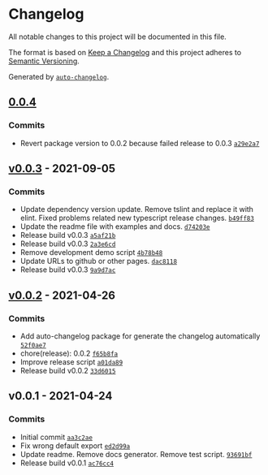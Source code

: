# Changelog

All notable changes to this project will be documented in this file.

The format is based on [Keep a Changelog](https://keepachangelog.com/en/1.0.0/)
and this project adheres to [Semantic Versioning](https://semver.org/spec/v2.0.0.html).

Generated by [`auto-changelog`](https://github.com/CookPete/auto-changelog).

## [0.0.4](https://github.com/GELight/reliabletxt/compare/v0.0.3...0.0.4)

### Commits

- Revert package version to 0.0.2 because failed release to 0.0.3 [`a29e2a7`](https://github.com/GELight/reliabletxt/commit/a29e2a7124f3bfa3fffe1c6dfce3369c1115f06a)

## [v0.0.3](https://github.com/GELight/reliabletxt/compare/v0.0.2...v0.0.3) - 2021-09-05

### Commits

- Update dependency version update. Remove tslint and replace it with elint. Fixed problems related new typescript release changes. [`b49ff83`](https://github.com/GELight/reliabletxt/commit/b49ff83df85a94c573b662ef604d3574f196ff54)
- Update the readme file with examples and docs. [`d74203e`](https://github.com/GELight/reliabletxt/commit/d74203e8e2bec7a7b74949e88eecc5731540ccd8)
- Release build v0.0.3 [`a5af21b`](https://github.com/GELight/reliabletxt/commit/a5af21b160b03ce2d130cee62aab20fca1a306f8)
- Release build v0.0.3 [`2a3e6cd`](https://github.com/GELight/reliabletxt/commit/2a3e6cdf82a5124e7415f7dce23ced6190eb6c5e)
- Remove development demo script [`4b78b48`](https://github.com/GELight/reliabletxt/commit/4b78b4886d75dfb086055e4607d999188cfc7c24)
- Update URLs to github or other pages. [`dac8118`](https://github.com/GELight/reliabletxt/commit/dac8118cab8810820385b6d0d3ca8a243b88d400)
- Release build v0.0.3 [`9a9d7ac`](https://github.com/GELight/reliabletxt/commit/9a9d7ac144a3ff5bf192ef9203ebeb496c9f8b86)

## [v0.0.2](https://github.com/GELight/reliabletxt/compare/v0.0.1...v0.0.2) - 2021-04-26

### Commits

- Add auto-changelog package for generate the changelog automatically [`52f0ae7`](https://github.com/GELight/reliabletxt/commit/52f0ae77f9a6d6476f94b1c69966c466134452b7)
- chore(release): 0.0.2 [`f65b8fa`](https://github.com/GELight/reliabletxt/commit/f65b8fa198423a795e9c0c22243ea108f8c7ce36)
- Improve release script [`a01da89`](https://github.com/GELight/reliabletxt/commit/a01da898b4b507f5229fa15c126d3ee60682e4b3)
- Release build v0.0.2 [`33d6015`](https://github.com/GELight/reliabletxt/commit/33d6015223d58bd9d7faf751e55791c4236dd300)

## v0.0.1 - 2021-04-24

### Commits

- Initial commit [`aa3c2ae`](https://github.com/GELight/reliabletxt/commit/aa3c2aeeb56e30bbe38dd438c56eaa3681d7721b)
- Fix wrong default export [`ed2d99a`](https://github.com/GELight/reliabletxt/commit/ed2d99ae0078b3d53aaf7c82c0cd2d5558739191)
- Update readme. Remove docs generator. Remove test script. [`93691bf`](https://github.com/GELight/reliabletxt/commit/93691bfffe1b5c34369ca77f9c8a67162cfa2dbc)
- Release build v0.0.1 [`ac76cc4`](https://github.com/GELight/reliabletxt/commit/ac76cc4801b08eed4b2d9821028c0c6c25c468bd)
